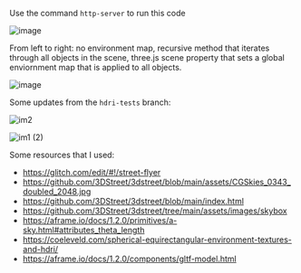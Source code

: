 Use the command `http-server` to run this code

![image](https://user-images.githubusercontent.com/39531367/148474263-db1e8dae-e7fd-4793-806c-eeaf3d9bb214.png)

From left to right: no environment map, recursive method that iterates through all objects in the scene, three.js scene property that sets a global enviornment map that is applied to all objects.

![image](https://user-images.githubusercontent.com/39531367/148474358-4de8088b-0248-4551-861c-3abefb106e12.png)

Some updates from the `hdri-tests` branch:

![im2](https://user-images.githubusercontent.com/39531367/148667215-6b69ba27-f986-47ca-abab-2b914d560740.png)

![im1 (2)](https://user-images.githubusercontent.com/39531367/148667217-a1f3916e-a9d4-4302-b192-9266afe8d9f2.png)

Some resources that I used:
- https://glitch.com/edit/#!/street-flyer
- https://github.com/3DStreet/3dstreet/blob/main/assets/CGSkies_0343_doubled_2048.jpg
- https://github.com/3DStreet/3dstreet/blob/main/index.html
- https://github.com/3DStreet/3dstreet/tree/main/assets/images/skybox
- https://aframe.io/docs/1.2.0/primitives/a-sky.html#attributes_theta_length
- https://coeleveld.com/spherical-equirectangular-environment-textures-and-hdri/
- https://aframe.io/docs/1.2.0/components/gltf-model.html
